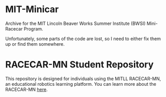 # MIT-Minicar
Archive for the MIT Lincoln Beaver Works Summer Institute (BWSI) Mini-Racecar Program.

Unfortunately, some parts of the code are lost, so I need to either fix them up or find them somewhere. 

# RACECAR-MN Student Repository
This repository is designed for individuals using the MITLL RACECAR-MN, an educational robotics learning platform. You can learn more about the RACECAR-MN [here](https://mitll-racecar-mn.readthedocs.io/en/latest/index.html).
